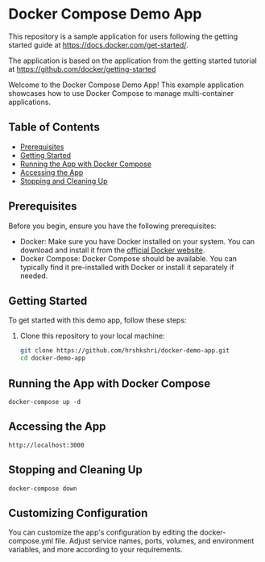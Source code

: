 # Docker Compose Demo App
This repository is a sample application for users following the getting started guide at https://docs.docker.com/get-started/.

The application is based on the application from the getting started tutorial at https://github.com/docker/getting-started

Welcome to the Docker Compose Demo App! This example application showcases how to use Docker Compose to manage multi-container applications.

## Table of Contents

- [Prerequisites](#prerequisites)
- [Getting Started](#getting-started)
- [Running the App with Docker Compose](#running-the-app-with-docker-compose)
- [Accessing the App](#accessing-the-app)
- [Stopping and Cleaning Up](#stopping-and-cleaning-up)
 
## Prerequisites

Before you begin, ensure you have the following prerequisites:

- Docker: Make sure you have Docker installed on your system. You can download and install it from the [official Docker website](https://www.docker.com/get-started).
- Docker Compose: Docker Compose should be available. You can typically find it pre-installed with Docker or install it separately if needed.

## Getting Started

To get started with this demo app, follow these steps:

1. Clone this repository to your local machine:

   ```bash
   git clone https://github.com/hrshkshri/docker-demo-app.git
   cd docker-demo-app

## Running the App with Docker Compose
    docker-compose up -d

## Accessing the App
    http://localhost:3000

## Stopping and Cleaning Up
    docker-compose down
## Customizing Configuration 
   You can customize the app's configuration by editing the docker-compose.yml file. Adjust service names, ports, volumes, and environment 
variables, and more according to your requirements.    
